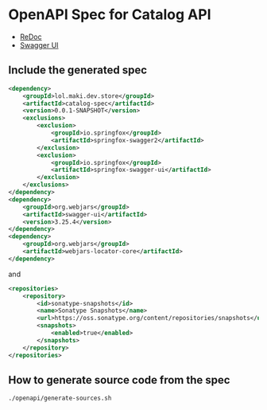 # OpenAPI Spec for Catalog API

* [ReDoc](https://redocly.github.io/redoc/?url=https://raw.githubusercontent.com/making/spring-store-2020/master/catalog-spec/openapi/doc.yml)
* [Swagger UI](https://petstore.swagger.io/?url=https://raw.githubusercontent.com/making/spring-store-2020/master/catalog-spec/openapi/doc.yml)

## Include the generated spec

```xml
<dependency>
    <groupId>lol.maki.dev.store</groupId>
    <artifactId>catalog-spec</artifactId>
    <version>0.0.1-SNAPSHOT</version>
    <exclusions>
        <exclusion>
            <groupId>io.springfox</groupId>
            <artifactId>springfox-swagger2</artifactId>
        </exclusion>
        <exclusion>
            <groupId>io.springfox</groupId>
            <artifactId>springfox-swagger-ui</artifactId>
        </exclusion>
    </exclusions>
</dependency>
<dependency>
    <groupId>org.webjars</groupId>
    <artifactId>swagger-ui</artifactId>
    <version>3.25.4</version>
</dependency>
<dependency>
    <groupId>org.webjars</groupId>
    <artifactId>webjars-locator-core</artifactId>
</dependency>
```

and

```xml
<repositories>
    <repository>
        <id>sonatype-snapshots</id>
        <name>Sonatype Snapshots</name>
        <url>https://oss.sonatype.org/content/repositories/snapshots</url>
        <snapshots>
            <enabled>true</enabled>
        </snapshots>
    </repository>
</repositories>
```

## How to generate source code from the spec


```
./openapi/generate-sources.sh
```